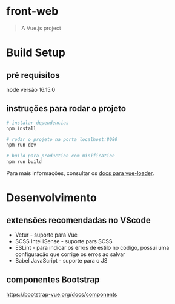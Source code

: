 # front-web

> A Vue.js project

# Build Setup

## pré requisitos

node versão 16.15.0

## instruções para rodar o projeto

``` bash
# instalar dependencias
npm install

# rodar o projeto na porta localhost:8080
npm run dev

# build para production com minification
npm run build
```

Para mais informações, consultar os [docs para vue-loader](http://vuejs.github.io/vue-loader).

# Desenvolvimento

## extensões recomendadas no VScode

- Vetur - suporte para Vue
- SCSS IntelliSense - suporte pars SCSS
- ESLint - para indicar os erros de estilo no código, possui uma configuração que corrige os erros ao salvar
- Babel JavaScript - suporte para o JS

## componentes Bootstrap

https://bootstrap-vue.org/docs/components


